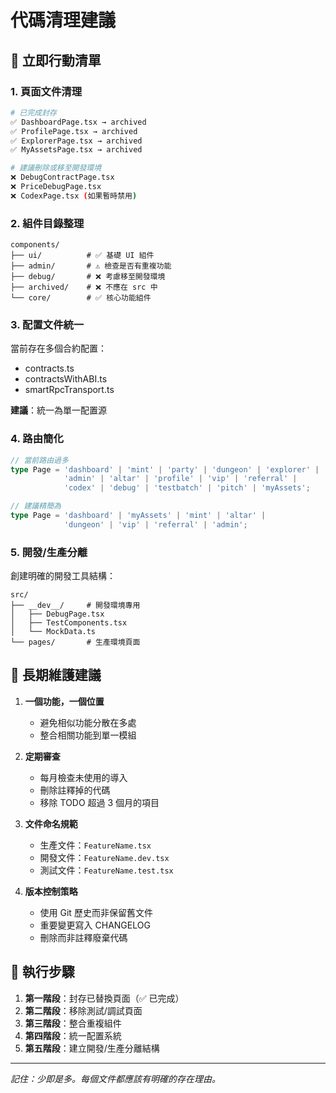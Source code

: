 # 代碼清理建議

## 🧹 立即行動清單

### 1. 頁面文件清理
```bash
# 已完成封存
✅ DashboardPage.tsx → archived
✅ ProfilePage.tsx → archived  
✅ ExplorerPage.tsx → archived
✅ MyAssetsPage.tsx → archived

# 建議刪除或移至開發環境
❌ DebugContractPage.tsx
❌ PriceDebugPage.tsx
❌ CodexPage.tsx (如果暫時禁用)
```

### 2. 組件目錄整理
```
components/
├── ui/          # ✅ 基礎 UI 組件
├── admin/       # ⚠️ 檢查是否有重複功能
├── debug/       # ❌ 考慮移至開發環境
├── archived/    # ❌ 不應在 src 中
└── core/        # ✅ 核心功能組件
```

### 3. 配置文件統一
當前存在多個合約配置：
- contracts.ts
- contractsWithABI.ts  
- smartRpcTransport.ts

**建議**：統一為單一配置源

### 4. 路由簡化
```typescript
// 當前路由過多
type Page = 'dashboard' | 'mint' | 'party' | 'dungeon' | 'explorer' | 
            'admin' | 'altar' | 'profile' | 'vip' | 'referral' | 
            'codex' | 'debug' | 'testbatch' | 'pitch' | 'myAssets';

// 建議精簡為
type Page = 'dashboard' | 'myAssets' | 'mint' | 'altar' | 
            'dungeon' | 'vip' | 'referral' | 'admin';
```

### 5. 開發/生產分離
創建明確的開發工具結構：
```
src/
├── __dev__/     # 開發環境專用
│   ├── DebugPage.tsx
│   ├── TestComponents.tsx
│   └── MockData.ts
└── pages/       # 生產環境頁面
```

## 🎯 長期維護建議

1. **一個功能，一個位置**
   - 避免相似功能分散在多處
   - 整合相關功能到單一模組

2. **定期審查**
   - 每月檢查未使用的導入
   - 刪除註釋掉的代碼
   - 移除 TODO 超過 3 個月的項目

3. **文件命名規範**
   - 生產文件：`FeatureName.tsx`
   - 開發文件：`FeatureName.dev.tsx`
   - 測試文件：`FeatureName.test.tsx`

4. **版本控制策略**
   - 使用 Git 歷史而非保留舊文件
   - 重要變更寫入 CHANGELOG
   - 刪除而非註釋廢棄代碼

## 🚀 執行步驟

1. **第一階段**：封存已替換頁面（✅ 已完成）
2. **第二階段**：移除測試/調試頁面
3. **第三階段**：整合重複組件
4. **第四階段**：統一配置系統
5. **第五階段**：建立開發/生產分離結構

---

*記住：少即是多。每個文件都應該有明確的存在理由。*